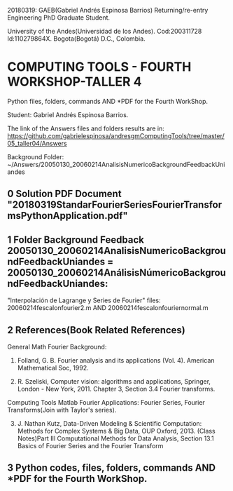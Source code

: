 <!--- 20180319AnswersfourthWorkShopTaller04 first feedback --> 
20180319: GAEB(Gabriel Andrés Espinosa Barrios) Returning/re-entry Engineering PhD Graduate Student. 

University of the Andes(Universidad de los Andes). Cod:200311728 Id:110279864X. Bogota(Bogotá) D.C., Colombia.

#  COMPUTING TOOLS - FOURTH WORKSHOP-TALLER 4

Python files, folders, commands AND *PDF for the Fourth WorkShop.

Student: Gabriel Andrés Espinosa Barrios.

The link of the Answers files and folders results are in: https://github.com/gabrielespinosa/andresgmComputingTools/tree/master/05_taller04/Answers

Background Folder:  ~/Answers/20050130_20060214AnalisisNumericoBackgroundFeedbackUniandes

## 0 Solution PDF Document  "20180319StandarFourierSeriesFourierTransformsPythonApplication.pdf"

## 1 Folder Background Feedback 20050130_20060214AnalisisNumericoBackgroundFeedbackUniandes = 20050130_20060214AnálisisNúmericoBackgroundFeedbackUniandes:

"Interpolación de Lagrange y Series de Fourier" files: 20060214fescalonfourier2.m AND 20060214fescalonfouriernormal.m  

## 2 References(Book Related References)

<!--- 20180319AnswersfourthWorkShopTaller04 General Math Fourier Background  --> 
General Math Fourier Background:
1. Folland, G. B. Fourier analysis and its applications (Vol. 4). American Mathematical Soc, 1992.

2. R. Szeliski,  Computer vision: algorithms and applications, Springer, London - New York, 2011. Chapter 3, Section 3.4 Fourier transforms.


Computing Tools Matlab Fourier Applications: Fourier Series, Fourier Transforms(Join with Taylor's series). 
   
3. J. Nathan Kutz, Data-Driven Modeling & Scientific Computation: Methods for Complex Systems & Big Data, OUP Oxford, 2013. (Class Notes)Part III Computational Methods for Data
Analysis, Section 13.1 Basics of Fourier Series and the Fourier Transform <!--- 20180319_582.pdf page 24  -->

## 3 Python codes, files, folders, commands AND *PDF for the Fourth WorkShop.
